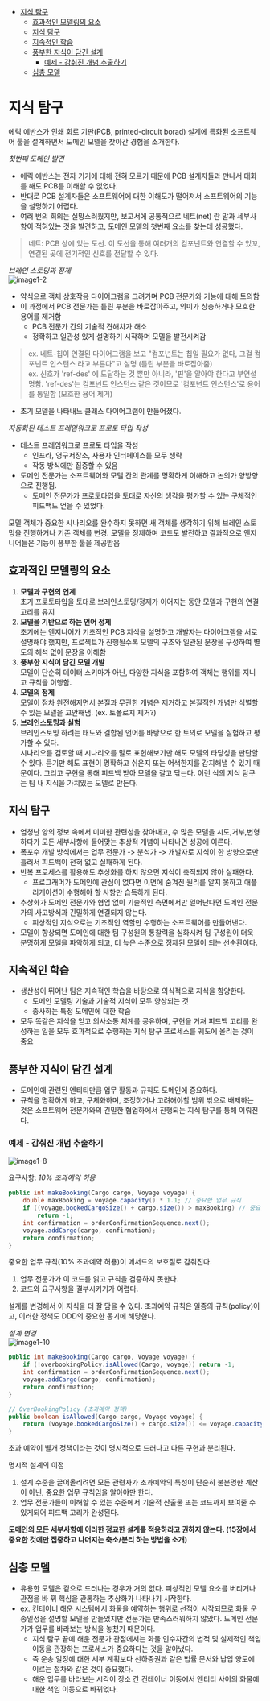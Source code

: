 - [지식 탐구](#지식-탐구)
  - [효과적인 모델링의 요소](#효과적인-모델링의-요소)
  - [지식 탐구](#지식-탐구-1)
  - [지속적인 학습](#지속적인-학습)
  - [풍부한 지식이 담긴 설계](#풍부한-지식이-담긴-설계)
    - [예제 - 감춰진 개념 추출하기](#예제---감춰진-개념-추출하기)
  - [심층 모델](#심층-모델)

# 지식 탐구
에릭 에반스가 인쇄 회로 기판(PCB, printed-circuit borad) 설계에 특화된 소프트웨어 툴을 설계하면서 도메인 모델을 찾아간 경험을 소개한다.  

*첫번째 도메인 발견*
- 에릭 에반스는 전자 기기에 대해 전혀 모르기 때문에 PCB 설계자들과 만나서 대화를 해도 PCB를 이해할 수 없었다.  
- 반대로 PCB 설계자들은 소프트웨어에 대한 이해도가 떨어져서 소프트웨어의 기능을 설명하기 어렵다.
- 여러 번의 회의는 실망스러웠지만, 보고서에 공통적으로 네트(net) 란 말과 세부사항이 적혀있는 것을 발견하고, 도메인 모델의 첫번째 요소를 찾는데 성공했다.
> 네트: PCB 상에 있는 도선. 이 도선을 통해 여러개의 컴포넌트와 연결할 수 있꼬, 연결된 곳에 전기적인 신호를 전달할 수 있다.

*브레인 스토밍과 정제*  
![image1-2](../image/image1-2.png)
- 약식으로 객체 상호작용 다이어그램을 그려가며 PCB 전문가와 기능에 대해 토의함
- 이 과정에서 PCB 전문가는 틀린 부분을 바로잡아주고, 의미가 상충하거나 모호한 용어를 제거함
  - PCB 전문가 간의 기술적 견해차가 해소
  - 정확하고 일관성 있게 설명하기 시작하며 모델을 발전시켜감
> ex. 네트-칩이 연결된 다이어그램을 보고 "컴포넌트는 칩일 필요가 없다, 그걸 컴포넌트 인스턴스 라고 부른다"고 설명 (틀린 부분을 바로잡아줌)  
> ex. 신호가 'ref-des' 에 도달하는 것 뿐만 아니라, '핀'을 알아야 한다고 부연설명함. 'ref-des'는 컴포넌트 인스턴스 같은 것이므로 '컴포넌트 인스턴스'로 용어를 통일함 (모호한 용어 제거)
- 초기 모델을 나타내느 클래스 다이어그램이 만들어졌다.

*자동화된 테스트 프레임워크로 프로토 타입 작성*
- 테스트 프레임워크로 프로토 타입을 작성
  - 인프라, 영구저장소, 사용자 인터페이스를 모두 생략
  - 작동 방식에만 집중할 수 있음
- 도메인 전문가는 소프트웨어와 모델 간의 관계를 명확하게 이해하고 논의가 양방향으로 진행됨.
  - 도메인 전문가가 프로토타입을 토대로 자신의 생각을 평가할 수 있는 구체적인 피드백도 얻을 수 있었다.

모델 객체가 중요한 시나리오를 완수하지 못하면 새 객체를 생각하기 위해 브레인 스토밍을 진행하거나 기존 객체를 변경.
모델을 정제하며 코드도 발전하고 결과적으로 엔지니어들은 기능이 풍부한 툴을 제공받음

## 효과적인 모델링의 요소
1. **모델과 구현의 연계**  
초기 프로토타입을 토대로 브레인스토밍/정제가 이어지는 동안 모델과 구현의 연결 고리를 유지
2. **모델을 기반으로 하는 언어 정제**  
초기에는 엔지니어가 기초적인 PCB 지식을 설명하고 개발자는 다이어그램을 서로 설명해야 했지만, 프로젝트가 진행될수록 모델의 구조와 일관된 문장을 구성하여 별도의 해석 없이 문장을 이해함
3. **풍부한 지식이 담긴 모델 개발**  
모델이 단순히 데이터 스키마가 아닌, 다양한 지식을 포함하여 객체는 행위를 지니고 규칙을 이행함.
4. **모델의 정제**  
모델이 점차 완전해지면서 본질과 무관한 개념은 제거하고 본질적인 개념만 식별할 수 있는 모델을 고안해냄. (ex. 토폴로지 제거?)
5. **브레인스토밍과 실험**  
브레인스토밍 하려는 태도와 결합된 언어를 바탕으로 한 토의로 모델을 실험하고 평가할 수 있다.  
시나리오를 검토할 때 시나리오를 말로 표현해보기만 해도 모델의 타당성을 판단할 수 있다. 듣기만 해도 표현이 명확하고 쉬운지 또는 어색한지를 감지해낼 수 있기 때문이다.
그리고 구현을 통해 피드백 받아 모델을 갈고 닦는다. 이런 식의 지식 탐구는 팀 내 지식을 가치있는 모델로 만든다.

## 지식 탐구 
- 엄청난 양의 정보 속에서 미미한 관련성을 찾아내고, 수 많은 모델을 시도,거부,변형하다가 모든 세부사항에 들어맞는 추상적 개념이 나타나면 성공에 이른다. 
- 폭포수 개발 방식에서는 업무 전문가 -> 분석가 -> 개발자로 지식이 한 방향으로만 흘러서 피드백이 전혀 없고 실패하게 된다.
- 반복 프로세스를 활용해도 추상화를 하지 않으면 지식이 축적되지 않아 실패한다.
  - 프로그래머가 도메인에 관심이 없다면 이면에 숨겨진 원리를 알지 못하고 애플리케이션이 수행해야 할 사항만 습득하게 된다.
- 추상화가 도메인 전문가와 협업 없이 기술적인 측면에서만 일어난다면 도메인 전문가의 사고방식과 긴밀하게 연결되지 않는다.
  - 피상적인 지식으로는 기초적인 역할만 수행하는 소프트웨어를 만들어낸다.
- 모델이 향상되면 도메인에 대한 팀 구성원의 통찰력을 심화시켜 팀 구성원이 더욱 분명하게 모델을 파악하게 되고, 더 높은 수준으로 정제된 모델이 되는 선순환이다.

## 지속적인 학습
- 생산성이 뛰어난 팀은 지속적인 학습을 바탕으로 의식적으로 지식을 함양한다.
  - 도메인 모델링 기술과 기술적 지식이 모두 향상되는 것
  - 종사하는 특정 도메인에 대한 학습
- 모두 똑같은 지식을 얻고 의사소통 체계를 공유하며, 구현을 거쳐 피드백 고리를 완성하는 일을 모두 효과적으로 수행하는 지식 탐구 프로세스를 궤도에 올리는 것이 중요

## 풍부한 지식이 담긴 설계
- 도메인에 관련된 엔티티만큼 업무 활동과 규칙도 도메인에 중요하다. 
- 규칙을 명확하게 하고, 구체화하며, 조정하거나 고려해야할 범위 밖으로 배제하는 것은 소프트웨어 전문가와의 긴밀한 협업하에서 진행되는 지식 탐구를 통해 이뤄진다.

### 예제 - 감춰진 개념 추출하기
![image1-8](../image/image1-8.png)

요구사항: *10% 초과예약 허용*

```java
public int makeBooking(Cargo cargo, Voyage voyage) {
    double maxBooking = voyage.capacity() * 1.1; // 중요한 업무 규칙
    if ((voyage.bookedCargoSize() + cargo.size()) > maxBooking) // 중요한 업무 규칙
        return -1;
    int confirmation = orderConfirmationSequence.next();
    voyage.addCargo(cargo, confirmation);
    return confirmation;
}
```
중요한 업무 규칙(10% 초과예약 허용)이 메서드의 보호절로 감춰진다.
1. 업무 전문가가 이 코드를 읽고 규칙을 검증하지 못한다.
2. 코드와 요구사항을 결부시키기가 어렵다.

설계를 변경해서 이 지식을 더 잘 담을 수 있다. 초과예약 규칙은 일종의 규칙(policy)이고, 이러한 정책도 DDD의 중요한 동기에 해당한다.

*설계 변경*  
![image1-10](../image/image1-10.png)
```java
public int makeBooking(Cargo cargo, Voyage voyage) {
    if (!overbookingPolicy.isAllowed(Cargo, voyage)) return -1;
    int confirmation = orderConfirmationSequence.next();
    voyage.addCargo(cargo, confirmation);
    return confirmation;
}

// OverBookingPolicy (초과예약 정책)
public boolean isAllowed(Cargo cargo, Voyage voyage) {
    return (voyage.bookedCargoSize() + cargo.size()) <= voyage.capacity() * 1.1);
}
```
초과 예약이 별개 정책이라는 것이 명시적으로 드러나고 다른 구현과 분리된다.

명시적 설계의 이점
1. 설계 수준을 끌어올리려면 모든 관련자가 초과예약의 특성이 단순히 불분명한 계산이 아닌, 중요한 업무 규칙임을 알아야만 한다.
2. 업무 전문가들이 이해할 수 있는 수준에서 기술적 산출물 또는 코드까지 보여줄 수 있게되어 피드백 고리가 완성된다.

**도메인의 모든 세부사항에 이러한 정교한 설계를 적용하라고 권하지 않는다. (15장에서 중요한 것에만 집중하고 나머지는 축소/분리 하는 방법을 소개)**


## 심층 모델
- 유용한 모델은 겉으로 드러나는 경우가 거의 없다. 피상적인 모델 요소를 버리거나 관점을 바
꿔 핵심을 관통하는 추상화가 나타나기 시작한다.
- ex. 컨테이너 해운 시스템에서 화물을 예약하는 행위로 선적이 시작되므로 화물 운송일정을 설명할 모델을 만들었지만 전문가는 만족스러워하지 않았다. 도메인 전문가가 업무를 바라보는 방식을 놓쳤기 때문이다.
  - 지식 탐구 끝에 해운 전문가 관점에서는 화물 인수자간의 법적 및 실제적인 책임 이동을 관장하는 프로세스가 중요하다는 것을 알아냈다.
  - 즉 운송 일정에 대한 세부 계획보다 선하증권과 같은 법률 문서와 납입 양도에 이르는 절차와 같은 것이 중요했다.
  - 해운 업무를 바라보는 시각이 장소 간 컨테이너 이동에서 엔티티 사이의 화물에 대한 책임 이동으로 바뀌었다.